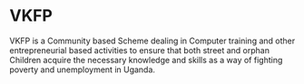 # VKFP
VKFP is a Community based Scheme dealing in Computer training and other entrepreneurial based activities to ensure that both street and orphan Children acquire the necessary knowledge and skills as a way of fighting poverty and unemployment in Uganda.
